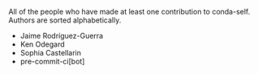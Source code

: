 All of the people who have made at least one contribution to conda-self.
Authors are sorted alphabetically.

* Jaime Rodríguez-Guerra
* Ken Odegard
* Sophia Castellarin
* pre-commit-ci[bot]

